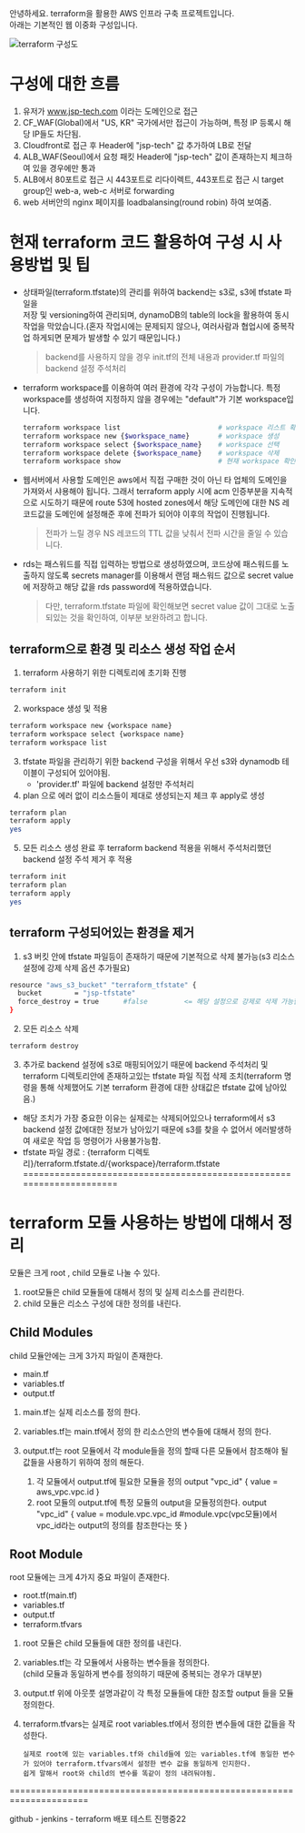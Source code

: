 <!--현재 구성은 terraform module에 대한 이해를 하기위한 테스트 구성입니다.-->
안녕하세요. terraform을 활용한 AWS 인프라 구축 프로젝트입니다.  
아래는 기본적인 웹 이중화 구성입니다.  

![terraform 구성도](https://github.com/ParkJaesung89/terraform/assets/42027536/e38d9f2e-fda8-4a22-a218-4464a6745ff6)


# 구성에 대한 흐름
1) 유저가 www.jsp-tech.com 이라는 도메인으로 접근
2) CF_WAF(Global)에서 "US, KR" 국가에서만 접근이 가능하며, 특정 IP 등록시 해당 IP들도 차단됨.
3) Cloudfront로 접근 후 Header에 "jsp-tech" 값 추가하여 LB로 전달
4) ALB_WAF(Seoul)에서 요청 패킷 Header에 "jsp-tech" 값이 존재하는지 체크하여 있을 경우에만 통과
5) ALB에서 80포트로 접근 시 443포트로 리다이렉트, 443포트로 접근 시 target group인 web-a, web-c 서버로 forwarding
6) web 서버안의 nginx 페이지를 loadbalansing(round robin) 하여 보여줌.  


# 현재 terraform 코드 활용하여 구성 시 사용방법 및 팁
- 상태파일(terraform.tfstate)의 관리를 위하여 backend는 s3로, s3에 tfstate 파일을  
  저장 및 versioning하여 관리되며, dynamoDB의 table의 lock을 활용하여 동시작업을 막았습니다.(혼자 작업시에는 문제되지 않으나, 여러사람과 협업시에 중복작업 하게되면 문제가 발생할 수 있기 때문입니다.)
  > backend를 사용하지 않을 경우 init.tf의 전체 내용과 provider.tf 파일의 backend 설정 주석처리

- terraform workspace를 이용하여 여러 환경에 각각 구성이 가능합니다. 특정 workspace를 생성하여 지정하지 않을 경우에는 "default"가 기본 workspace입니다.
  ```bash
  terraform workspace list                        # workspace 리스트 확인
  terraform workspace new {$workspace_name}       # workspace 생성
  terraform workspace select {$workspace_name}    # workspace 선택
  terraform workspace delete {$workspace_name}    # workspace 삭제
  terraform workspace show                        # 현재 workspace 확인
  ```

- 웹서버에서 사용할 도메인은 aws에서 직접 구매한 것이 아닌 타 업체의 도메인을 가져와서 샤용해야 됩니다.
  그래서 terraform apply 시에 acm 인증부분을 지속적으로 시도하기 때문에 route 53에 hosted zones에서 해당 도메인에 대한 NS 레코드값을 도메인에 설정해준 후에 전파가 되어야 이후의 작업이 진행됩니다.
  > 전파가 느릴 경우 NS 레코드의 TTL 값을 낮춰서 전파 시간을 줄일 수 있습니다.

- rds는 패스워드를 직접 입력하는 방법으로 생성하였으며, 코드상에 패스워드를 노출하지 않도록 secrets manager를
  이용해서 랜덤 패스워드 값으로 secret value에 저장하고 해당 값을 rds password에 적용하였습니다.
  > 다만, terraform.tfstate 파일에 확인해보면 secret value 값이 그대로 노출되있는 것을 확인하여, 이부분 보완하려고
    합니다.



## terraform으로 환경 및 리소스 생성 작업 순서
1. terraform 사용하기 위한 디렉토리에 초기화 진행
```bash
terraform init
```
2. workspace 생성 및 적용
```bash
terraform workspace new {workspace name}
terraform workspace select {workspace name}
terraform workspace list
```
3. tfstate 파일을 관리하기 위한 backend 구성을 위해서 우선 s3와 dynamodb 테이블이 구성되어 있어야됨.
   - 'provider.tf' 파일에 backend 설정만 주석처리
4. plan 으로 에러 없이 리소스들이 제대로 생성되는지 체크 후 apply로 생성
```bash
terraform plan
terraform apply
yes
```
5. 모든 리소스 생성 완료 후 terraform backend 적용을 위해서 주석처리했던 backend 설정 주석 제거 후 적용
```bash
terraform init
terraform plan
terraform apply
yes
```

## terraform 구성되어있는 환경을 제거
1. s3 버킷 안에 tfstate 파일등이 존재하기 때문에 기본적으로 삭제 불가능(s3 리소스 설정에 강제 삭제 옵션 추가필요)
```bash
resource "aws_s3_bucket" "terraform_tfstate" {
  bucket        = "jsp-tfstate"
  force_destroy = true      #false         <= 해당 설정으로 강제로 삭제 가능함
}
```
2. 모든 리소스 삭제
```bash
terraform destroy
```
3. 추가로 backend 설정에 s3로 매핑되어있기 때문에 backend 주석처리 및 terraform 디렉토리안에 존재하고있는 tfstate 파일 직접 삭제 조치(terraform 명령을 통해 삭제했어도 기본 terraform 환경에 대한 상태값은 tfstate 값에 남아있음.)
- 해당 조치가 가장 중요한 이유는 실제로는 삭제되어있으나 terraform에서 s3 backend 설정 값에대한 정보가 남아있기 때문에 s3를 찾을 수 없어서 에러발생하여 새로운 작업 등 명령어가 사용불가능함.
- tfstate 파일 경로 : {terraform 디렉토리}/terraform.tfstate.d/{workspace}/terraform.tfstate
=====================================================================

<h1> terraform 모듈 사용하는 방법에 대해서 정리 </h1>

모듈은 크게 root , child 모듈로 나눌 수 있다.  
1. root모듈은 child 모듈들에 대해서 정의 및 실제 리소스를 관리한다.
2. child 모듈은 리소스 구성에 대한 정의를 내린다.  
  

## Child Modules
child 모듈안에는 크게 3가지 파일이 존재한다.  
- main.tf
- variables.tf
- output.tf  

1. main.tf는 실제 리소스를 정의 한다.

2. variables.tf는 main.tf에서 정의 한 리소스안의 변수들에 대해서 정의 한다.

3. output.tf는 root 모듈에서 각 module들을 정의 할때 다른 모듈에서 참조해야 될 값들을 사용하기 위하여 정의 해둔다.
	1) 각 모듈에서 output.tf에 필요한 모듈을 정의
                  output "vpc_id" {
             value = aws_vpc.vpc.id
           }
	2) root 모듈의 output.tf에 특정 모듈의 output을 모듈정의한다.
                  output "vpc_id" {
             value = module.vpc.vpc_id				#module.vpc(vpc모듈)에서 vpc_id라는 output의 정의를 참조한다는 뜻
           }

## Root Module
root 모듈에는 크게 4가지 중요 파일이 존재한다.
- root.tf(main.tf)
- variables.tf
- output.tf
- terraform.tfvars  

1. root 모듈은 child 모듈들에 대한 정의를 내린다.  

2. variables.tf는 각 모듈에서 사용하는 변수들을 정의한다.  
(child 모듈과 동일하게 변수를 정의하기 때문에 중복되는 경우가 대부분)  

3. output.tf 위에 아웃풋 설명과같이 각 특정 모듈들에 대한 참조할 output 들을 모듈 정의한다.  

4. terraform.tfvars는 실제로 root variables.tf에서 정의한 변수들에 대한 값들을 작성한다.  
    ```
    실제로 root에 있는 variables.tf와 child들에 있는 variables.tf에 동일한 변수가 있어야 terraform.tfvars에서 설정한 변수 값을 동일하게 인지한다.
    쉽게 말해서 root와 child의 변수를 똑같이 정의 내려둬야됨.
    ```
=====================================================================


github - jenkins - terraform 배포 테스트 진행중22
